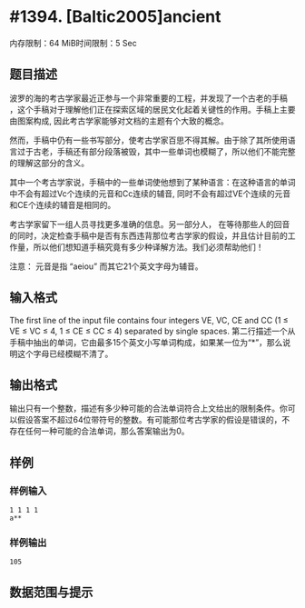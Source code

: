 # #1394. [Baltic2005]ancient

内存限制：64 MiB时间限制：5 Sec

## 题目描述

波罗的海的考古学家最近正参与一个非常重要的工程，并发现了一个古老的手稿 ，这个手稿对于理解他们正在探索区域的居民文化起着关键性的作用。手稿上主要由图案构成, 因此考古学家能够对文档的主题有个大致的概念。 

然而，手稿中仍有一些书写部分，使考古学家百思不得其解。由于除了其所使用语言过于古老，手稿还有部分段落被毁，其中一些单词也模糊了，所以他们不能完整的理解这部分的含义。 

其中一个考古学家说，手稿中的一些单词使他想到了某种语言：在这种语言的单词中不会有超过Vc个连续的元音和Cc连续的辅音, 同时不会有超过VE个连续的元音和CE个连续的辅音是相同的。

考古学家留下一组人员寻找更多准确的信息。另一部分人， 在等待那些人的回音的同时，决定检查手稿中是否有东西违背那位考古学家的假设，并且估计目前的工作量，所以他们想知道手稿究竟有多少种译解方法。我们必须帮助他们！

注意： 元音是指 “aeiou” 而其它21个英文字母为辅音。


## 输入格式

 The first line of the input file contains four integers VE, VC, CE and CC (1 ≤ VE ≤ VC ≤ 4, 1 ≤ CE ≤ CC ≤ 4) separated by single spaces. 第二行描述一个从手稿中抽出的单词，它由最多15个英文小写单词构成，如果某一位为“*”，那么说明这个字母已经模糊不清了。

## 输出格式

 输出只有一个整数，描述有多少种可能的合法单词符合上文给出的限制条件。你可以假设答案不超过64位带符号的整数。有可能那位考古学家的假设是错误的，不存在任何一种可能的合法单词，那么答案输出为0。

## 样例

### 样例输入

    
    1 1 1 1
    a**
    
    

### 样例输出

    
    105
    

## 数据范围与提示
